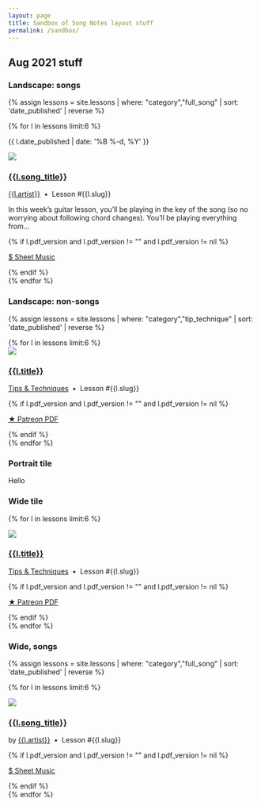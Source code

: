```yaml
---
layout: page
title: Sandbox of Song Notes layout stuff
permalink: /sandbox/
---
```


## Aug 2021 stuff

### Landscape: songs

{% assign lessons = site.lessons | where: "category","full_song" | sort: 'date_published' | reverse %}

<div class="tile-wrapper clearfix">
{% for l in lessons limit:6 %}
  <div class="tile tile-landscape">
    <div class="tile-head">
      <p>{{ l.date_published | date: '%B %-d, %Y' }}</p>
    </div>
    <div class="tile-media">
      <a href=""><img src="http://img.youtube.com/vi/{{l.yt_video_id}}/maxresdefault.jpg" /></a>
    </div>
    <div class="tile-body">
      <h3 class="tile-title"><a href="">{{l.song_title}}</a></h3>
      <p class="tile-meta"><a href="">{{l.artist}}</a>&nbsp;&nbsp;•&nbsp;&nbsp;Lesson #{{l.slug}}</p>
      <p class="tile-description">In this week’s guitar lesson, you’ll be playing in the key of the song (so no worrying about following chord changes). You’ll be playing everything from...</p>
      {% if l.pdf_version and l.pdf_version != "" and l.pdf_version != nil %}
        <p class="tile-badge">
          <a class="pdf-badge" data-pdf-version="musicnotes" href="{{ l.url | relative_url }}"><span class='pdf-icon'>$</span> Sheet Music</a>
        </p>
      {% endif %}
    </div>
  </div>
{% endfor %}
</div>

### Landscape: non-songs

{% assign lessons = site.lessons | where: "category","tip_technique" | sort: 'date_published' | reverse %}

<div class="tile-wrapper clearfix">
{% for l in lessons limit:6 %}
  <div class="tile tile-landscape">
    <div class="tile-media">
      <a href=""><img src="http://img.youtube.com/vi/{{l.yt_video_id}}/maxresdefault.jpg" /></a>
    </div>
    <div class="tile-body">
      <h3 class="tile-title"><a href="">{{l.title}}</a></h3>
      <p class="tile-meta"><a href="">Tips & Techniques</a>&nbsp;&nbsp;•&nbsp;&nbsp;Lesson #{{l.slug}}</p>
      <!-- <p class="tile-description">In this week’s guitar lesson, you’ll be playing in the key of the song (so no worrying about following chord changes). You’ll be playing everything from...</p> -->
      {% if l.pdf_version and l.pdf_version != "" and l.pdf_version != nil %}
      <p class="tile-badge">
        <a class="pdf-badge" data-pdf-version="v2" href="{{ l.url | relative_url }}"><span class='pdf-icon'>★</span> Patreon PDF</a>
      </p>
      {% endif %}
    </div>
  </div>
{% endfor %}
</div>







### Portrait tile

<div class="tile tile-portrait">Hello</div>

### Wide tile




{% for l in lessons limit:6 %}
  <div class="tile tile-wide">
    <div class="tile-media">
      <a href=""><img src="http://img.youtube.com/vi/{{l.yt_video_id}}/maxresdefault.jpg" /></a>
    </div>
    <div class="tile-body">
      <h3 class="tile-title"><a href="">{{l.title}}</a></h3>
      <p class="tile-meta"><a href="">Tips & Techniques</a>&nbsp;&nbsp;•&nbsp;&nbsp;Lesson #{{l.slug}}</p>
      <!-- <p class="tile-description">In this week’s guitar lesson, you’ll be playing in the key of the song (so no worrying about following chord changes). You’ll be playing everything from...</p> -->
      {% if l.pdf_version and l.pdf_version != "" and l.pdf_version != nil %}
      <p class="tile-badge">
        <a class="pdf-badge" data-pdf-version="v2" href="{{ l.url | relative_url }}"><span class='pdf-icon'>★</span> Patreon PDF</a>
      </p>
      {% endif %}
    </div>
  </div>
{% endfor %}

### Wide, songs

{% assign lessons = site.lessons | where: "category","full_song" | sort: 'date_published' | reverse %}

{% for l in lessons limit:6 %}
  <div class="tile tile-wide">
    <div class="tile-media">
      <a href=""><img src="http://img.youtube.com/vi/{{l.yt_video_id}}/maxresdefault.jpg" /></a>
    </div>
    <div class="tile-body">
      <h3 class="tile-title"><a href="">{{l.song_title}}</a></h3>
      <p class="tile-meta">by <a href="">{{l.artist}}</a>&nbsp;&nbsp;•&nbsp;&nbsp;Lesson #{{l.slug}}</p>
      <!-- <p class="tile-description">In this week’s guitar lesson, you’ll be playing in the key of the song (so no worrying about following chord changes). You’ll be playing everything from...</p> -->
      {% if l.pdf_version and l.pdf_version != "" and l.pdf_version != nil %}
      <p class="tile-badge">
        <a class="pdf-badge" data-pdf-version="musicnotes" href="{{ l.url | relative_url }}"><span class='pdf-icon'>$</span> Sheet Music</a>
      </p>
      {% endif %}
    </div>
  </div>
{% endfor %}
